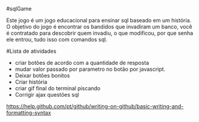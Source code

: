 #sqlGame

Este jogo é um jogo educacional para ensinar sql baseado em um história.
O objetivo do jogo é encontrar os bandidos que invadiram um banco, você é contratado para descobrir quem invadiu, o que modificou, por que senha ele entrou, tudo isso com comandos sql.
 
 
#Lista de atividades
- criar botões de acordo com a quantidade de resposta
- mudar valor passado por parametro no botão por javascript.
- Deixar botões bonitos
- Criar história
- criar gif final do terminal piscando
- Corrigir ajax questões sql




https://help.github.com/pt/github/writing-on-github/basic-writing-and-formatting-syntax